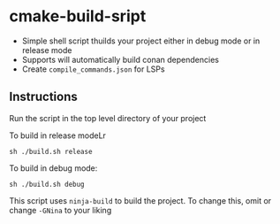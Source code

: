 # cmake-build-sript

* Simple shell script thuilds your project either in debug mode or in release mode
* Supports will automatically build conan dependencies
* Create `compile_commands.json` for LSPs

## Instructions
Run the script in the top level directory of your project

To build in release modeLr

```
sh ./build.sh release
```

To build in debug mode:

```
sh ./build.sh debug
```

This script uses `ninja-build` to build the project. To change this, omit or change `-GNina` to your liking
